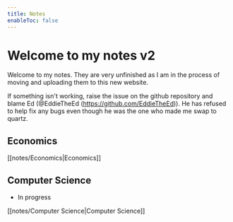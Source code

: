 ```yaml
---
title: Notes
enableToc: false
---
```

# Welcome to my notes v2
Welcome to my notes. They are very unfinished as I am in the process of moving and uploading them to this new website. 

If something isn't working, raise the issue on the github repository and blame Ed (@EddieTheEd (https://github.com/EddieTheEd)). He has refused to help fix any bugs even though he was the one who made me swap to quartz.



## Economics
[[notes/Economics|Economics]]


## Computer Science
- In progress

[[notes/Computer Science|Computer Science]]











